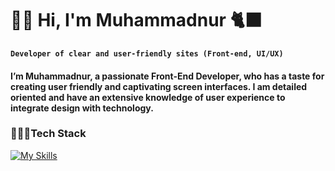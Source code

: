 # 👋🏻 Hi, I'm Muhammadnur 🐈‍⬛

**`Developer of clear and user-friendly sites (Front-end, UI/UX)`**

#### I’m Muhammadnur, a passionate Front-End Developer, who has a taste for creating user friendly and captivating screen interfaces. I am detailed oriented and have an extensive knowledge of user experience to integrate design with technology.

### 🧑🏻‍💻Tech Stack
[![My Skills](https://skillicons.dev/icons?i=html,css,sass,js,git,bootstrap,figma,vscode)](https://skillicons.dev)